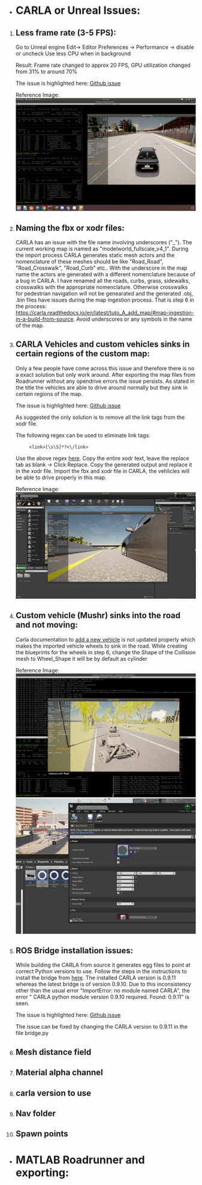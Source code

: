 * # CARLA or Unreal Issues:

1. ## Less frame rate (3-5 FPS): 
	Go to Unreal engine Edit-> Editor Preferences -> Performance -> disable or uncheck Use less CPU when in background

	Result: Frame rate changed to approx 20 FPS, GPU utilization changed from 31% to around 70%

	The issue is highlighted here: [Github issue](https://github.com/carla-simulator/carla/issues/365)
	
	Reference Image: ![Framerate](Images/Framerate.png)

2. ## Naming the fbx or xodr files:
	CARLA has an issue with the file name involving underscores ("_"). The current working map is named as "modelworld_fullscale_v4_1".  During the import process CARLA generates static mesh actors and the nomenclature of these meshes should be like "Road_Road", "Road_Crosswalk", "Road_Curb" etc.. With the underscore in the map name the actors are generated with a different nomenclature because of a bug in CARLA. I have renamed all the roads, curbs, grass, sidewalks, crosswalks with the appropriate nomenclature. Otherwise crosswalks for pedestrian navigation will not be genearated and the generated .obj, .bin files have issues during the map ingestion process. That is step 6 in the process: https://carla.readthedocs.io/en/latest/tuto_A_add_map/#map-ingestion-in-a-build-from-source. Avoid underscores or any symbols in the name of the map.

2. ## CARLA Vehicles and custom vehicles sinks in certain regions of the custom map:
	Only a few people have come across this issue and therefore there is no a exact solution but only work around. After exporting the map files from Roadrunner without any opendrive errors the issue persists. As stated in the title the vehicles are able to drive around normally but they sink in certain regions of the map. 
	
	The issue is highlighted here: [Github issue](https://github.com/carla-simulator/carla/issues/2976)

	As suggested the only solution is to remove all the link tags from the xodr file. 

	The following regex can be used to eliminate link tags:

			<link>[\s\S]*?<\/link>
	
	Use the above regex [here](https://www.freeformatter.com/regex-tester.html). Copy the entire xodr text, leave the replace tab as blank -> Click Replace. Copy the generated output and replace it in the xodr file. Import the fbx and xodr file in CARLA, the vehlicles will be able to drive properly in this map.

	Reference Image: ![Vehicle sink](Images/vehiclesink.png)

2. ## Custom vehicle (Mushr) sinks into the road and not moving:
	Carla documentation to [add a new vehicle](https://carla.readthedocs.io/en/latest/tuto_A_add_vehicle/) is not updated properly which makes the imported vehicle wheels to sink in the road. 
	While creating the blueprints for the wheels in step 6, change the Shape of the Collision mesh  to Wheel_Shape it will be by default as  cylinder

	Reference Image:
	![Wheel sink Mushr](Images/mushrsink.png) ![Collision Mesh](Images/collisionmesh.png)


2. ## ROS Bridge installation issues:
	While building the CARLA from source it generates egg files to point at correct Python versions to use. Follow the steps in the instructions to install the bridge from [here](https://carla.readthedocs.io/en/latest/ros_installation/#python-version). The installed CARLA version is 0.9.11 whereas the latest bridge is of version 0.9.10. Due to this inconsistency other than the usual error "ImportError: no module named CARLA", the error " CARLA python module version 0.9.10 required. Found: 0.9.11" is seen.

	The issue is highlighted here: [Github issue](https://github.com/carla-simulator/ros-bridge/issues/468)

	The issue can be fixed by changing the CARLA version to 0.9.11 in the file bridge.py
	
2. ## Mesh distance field
2. ## Material alpha channel
2. ## carla version to use
2. ## Nav folder
2. ## Spawn points


* # MATLAB Roadrunner and exporting:

